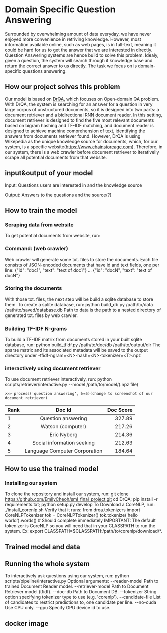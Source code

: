 # Domain Specific Question Answering
Surrounded by overwhelming amount of data everyday, we have never enjoyed more convenience in retriving knowledge. However, most information available online, 
such as web pages, is in full-text, meaning it could be hard for us to get the answer that we are interested in directly. Question Answering systems are hence build to
solve this problem. Idealy, given a question, the system will search through it knowledge base and return the correct answer to us directly. 
The task we focus on is domain-specific questions answering.

## How our project solves this problem
Our model is based on [DrQA](https://github.com/facebookresearch/DrQA), which focuses on Open-domain QA problem. 
With DrQA, the system is searching for an answer for a question in very large corpus of unstructured documents, so it is designed into two parts: a document retriever and a bidirectional RNN document reader. 
In this setting, document retriever is designed to find the five most relevant documents based on bigram hashing and TF-IDF matching, and document reader is designed to achieve machine comprehension of text, identifying the answers from documents retriever found.
However, DrQA is using WIkepedia as the unique knowledge source for documents, which, for our system, is a specific website(https://www.chainstoreage.com). 
Therefore, in our system, there is a web crawler before document retriever to iterativelly scrape all potential documents from that website.

## input&output of your model
Input: Questions users are interested in and the knowledge source

Output: Answers to the questions and the source(?)

## How to train the model
### Scraping data from website
To get potential documents from website, run:
### Command: (web crawler)
Web crawler will generate some txt. files to store the documents. Each file consists of JSON-encoded documents that have id and text fields, one per line:
{"id": "doc1", "text": "text of doc1"}
...
{"id": "docN", "text": "text of docN"}
### Storing the documents
With those txt. files, the next step will be build a sqlite database to store them.
To create a splite database, run:
python build_db.py /path/to/data /path/to/saved/database.db
Path to data is the path to a nested directory of generated txt. files by web crawler.
### Building TF-IDF N-grams
To build a TF-IDF matrix from documents stored in your built sqlite database, run:
python build_tfidf.py /path/to/doc/db /path/to/output/dir
The sparse matrix and its associated metadata will be saved to the output directory under <db-name>-tfidf-ngram=\<N>-hash=\<N>-tokenizer=\<T>.npz
### interactively using document retriever
To use document retriever interactively, run:
python scripts/retriever/interactive.py --model /path/to/model/(.npz file)
```
>>> process('question answering', k=5)(change to screenshot of our document retriever)
```

| Rank          |  Doc Id           | Doc Score   |
| ------------- |:----------------:| -------------:|
| 1      | Question answering | 327.89 |
|  2   |       Watson (computer)       |   217.26  |
|  3   |          Eric Nyberg          |   214.36  |
|  4   |   Social information seeking  |   212.63  |
|  5   | Language Computer Corporation |   184.64  |


## How to use the trained model
### Installing our system
To clone the repository and install our system, run:
git clone https://github.com/EmilyCheoh/sml_final_project.git
cd DrQA; pip install -r requirements.txt; python setup.py develop
To Download a CoreNLP, run:
./install_corenlp.sh
Verify that it runs:
from drqa.tokenizers import CoreNLPTokenizer
tok = CoreNLPTokenizer()
tok.tokenize('hello world').words()  # Should complete immediately
IMPORTANT: The default tokenizer is CoreNLP so you will need that in your CLASSPATH to run the system.
Ex: export CLASSPATH=$CLASSPATH:/path/to/corenlp/download/*.
## Trained model and data

## Running the whole system
To interactively ask questions using our system, run:
python scripts/pipeline/interactive.py
Optional arguments:
--reader-model    Path to trained Document Reader model.
--retriever-model Path to Document Retriever model (tfidf).
--doc-db          Path to Document DB.
--tokenizer       String option specifying tokenizer type to use (e.g. 'corenlp').
--candidate-file  List of candidates to restrict predictions to, one candidate per line.
--no-cuda         Use CPU only.
--gpu             Specify GPU device id to use.

## docker image
